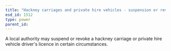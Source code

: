 ```yaml
---
title: "Hackney carriages and private hire vehicles - suspension or revocation of driver's licence"
esd_id: 1512
type: power
parent_id:  
---
```


A local authority may suspend or revoke a hackney carriage or private hire vehicle driver's licence in certain circumstances. 

